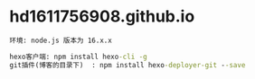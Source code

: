 # hd1611756908.github.io

```bat
环境: node.js 版本为 16.x.x

hexo客户端: npm install hexo-cli -g
git插件(博客的目录下)  : npm install hexo-deployer-git --save 
```
